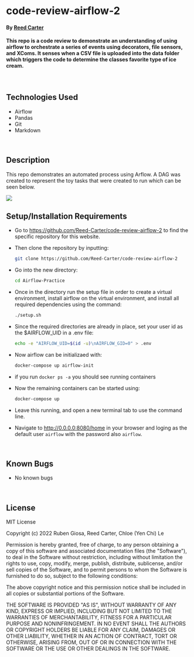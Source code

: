 # code-review-airflow-2

#### By [Reed Carter](https://github.com/Reed-Carter)

#### This repo is a code review to demonstrate an understanding of using airflow to orchestrate a series of events using decorators, file sensors, and XComs. It senses when a CSV file is uploaded into the data folder which triggers the code to determine the classes favorite type of ice cream. 

<br>

## Technologies Used

* Airflow
* Pandas
* Git
* Markdown
  
</br>

## Description

This repo demonstrates an automated process using Arflow. A DAG was created to represent the toy tasks that were created to run which can be seen below. 

[<img src="images/Code-Review-DAG.png">](images/Code-Review-DAG.png)


## Setup/Installation Requirements

* Go to https://github.com/Reed-Carter/code-review-airflow-2 to find the specific repository for this website.

* Then clone the repository by inputting: 
  ```bash
  git clone https://github.com/Reed-Carter/code-review-airflow-2
  ```
* Go into the new directory:
  ```bash
  cd Airflow-Practice
  ```
* Once in the directory run the setup file in order to create a virtual environment, install airflow on the virtual environment, and install all required dependencies using the command:
  ```bash
  ./setup.sh
  ```
* Since the required directories are already in place, set your user id as the $AIRFLOW_UID in a .env file:
  ```bash
  echo -e "AIRFLOW_UID=$(id -u)\nAIRFLOW_GID=0" > .env
  ```
* Now airflow can be initializaed with:
  ```bash
  docker-compose up airflow-init
  ```
* if you run `docker ps -a` you should see running containers
* Now the remaining containers can be started using:
  ```bash
  docker-compose up
  ```
* Leave this running, and open a new terminal tab to use the command line.
* Navigate to http://0.0.0.0:8080/home in your browser and loging as the default user `airflow` with the password also `airflow`. 

</br>

## Known Bugs

* No known bugs

<br>

## License

MIT License

Copyright (c) 2022 Ruben Giosa, Reed Carter, Chloe (Yen Chi) Le

Permission is hereby granted, free of charge, to any person obtaining a copy of this software and associated documentation files (the "Software"), to deal in the Software without restriction, including without limitation the rights to use, copy, modify, merge, publish, distribute, sublicense, and/or sell copies of the Software, and to permit persons to whom the Software is furnished to do so, subject to the following conditions:

The above copyright notice and this permission notice shall be included in all copies or substantial portions of the Software.

THE SOFTWARE IS PROVIDED "AS IS", WITHOUT WARRANTY OF ANY KIND, EXPRESS OR IMPLIED, INCLUDING BUT NOT LIMITED TO THE WARRANTIES OF MERCHANTABILITY, FITNESS FOR A PARTICULAR PURPOSE AND NONINFRINGEMENT. IN NO EVENT SHALL THE AUTHORS OR COPYRIGHT HOLDERS BE LIABLE FOR ANY CLAIM, DAMAGES OR OTHER LIABILITY, WHETHER IN AN ACTION OF CONTRACT, TORT OR OTHERWISE, ARISING FROM, OUT OF OR IN CONNECTION WITH THE SOFTWARE OR THE USE OR OTHER DEALINGS IN THE SOFTWARE.